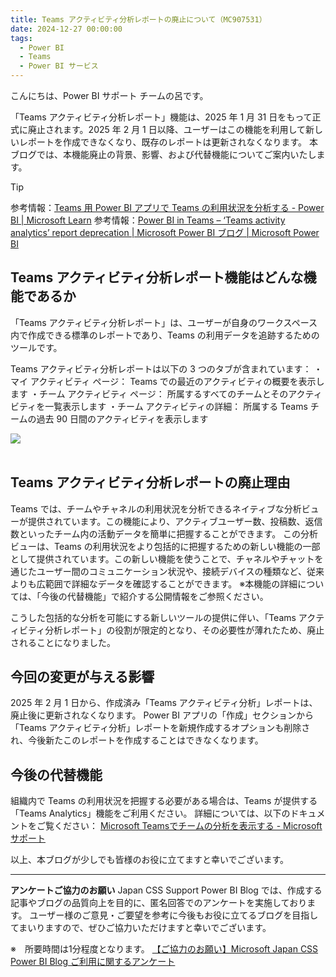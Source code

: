 ```yaml
---
title: Teams アクティビティ分析レポートの廃止について（MC907531）
date: 2024-12-27 00:00:00 
tags:
  - Power BI
  - Teams 
  - Power BI サービス
---
```


こんにちは、Power BI サポート チームの呂です。

「Teams アクティビティ分析レポート」機能は、2025 年 1 月 31 日をもって正式に廃止されます。2025 年 2 月 1 日以降、ユーザーはこの機能を利用して新しいレポートを作成できなくなり、既存のレポートは更新されなくなります。
本ブログでは、本機能廃止の背景、影響、および代替機能についてご案内いたします。

> [!TIP]
> 参考情報：[Teams 用 Power BI アプリで Teams の利用状況を分析する - Power BI | Microsoft Learn](https://learn.microsoft.com/ja-jp/power-bi/collaborate-share/service-teams-analytics)
> 参考情報：[Power BI in Teams – ‘Teams activity analytics’ report deprecation | Microsoft Power BI ブログ | Microsoft Power BI](https://powerbi.microsoft.com/ja-jp/blog/power-bi-in-teams-teams-activity-analytics-report-deprecation/)

## Teams アクティビティ分析レポート機能はどんな機能であるか

「Teams アクティビティ分析レポート」は、ユーザーが自身のワークスペース内で作成できる標準のレポートであり、Teams の利用データを追跡するためのツールです。

Teams アクティビティ分析レポートは以下の 3 つのタブが含まれています：
・マイ アクティビティ ページ： Teams での最近のアクティビティの概要を表示します
・チーム アクティビティ ページ： 所属するすべてのチームとそのアクティビティを一覧表示します
・チーム アクティビティの詳細： 所属する Teams チームの過去 90 日間のアクティビティを表示します

<div align="left">
<img src="1.png">
</div>
</br>

## Teams アクティビティ分析レポートの廃止理由
Teams では、チームやチャネルの利用状況を分析できるネイティブな分析ビューが提供されています。この機能により、アクティブユーザー数、投稿数、返信数といったチーム内の活動データを簡単に把握することができます。
この分析ビューは、Teams の利用状況をより包括的に把握するための新しい機能の一部として提供されています。この新しい機能を使うことで、チャネルやチャットを通じたユーザー間のコミュニケーション状況や、接続デバイスの種類など、従来よりも広範囲で詳細なデータを確認することができます。
※本機能の詳細については、「今後の代替機能」で紹介する公開情報をご参照ください。

こうした包括的な分析を可能にする新しいツールの提供に伴い、「Teams アクティビティ分析レポート」の役割が限定的となり、その必要性が薄れたため、廃止されることになりました。
</br>

## 今回の変更が与える影響
2025 年 2 月 1 日から、作成済み「Teams アクティビティ分析」レポートは、廃止後に更新されなくなります。
Power BI アプリの「作成」セクションから「Teams アクティビティ分析」レポートを新規作成するオプションも削除され、今後新たこのレポートを作成することはできなくなります。
</br>

## 今後の代替機能
組織内で Teams の利用状況を把握する必要がある場合は、Teams が提供する「Teams Analytics」機能をご利用ください。
詳細については、以下のドキュメントをご覧ください：
[Microsoft Teamsでチームの分析を表示する - Microsoft サポート](https://support.microsoft.com/ja-jp/office/microsoft-teams-%E3%81%A7%E3%83%81%E3%83%BC%E3%83%A0%E3%81%AE%E5%88%86%E6%9E%90%E3%82%92%E8%A1%A8%E7%A4%BA%E3%81%99%E3%82%8B-5b8ad4b1-af34-4217-aff4-cd11a820b56b)
</br>


以上、本ブログが少しでも皆様のお役に立てますと幸いでございます。

---

**アンケートご協力のお願い**
Japan CSS Support Power BI Blog では、作成する記事やブログの品質向上を目的に、匿名回答でのアンケートを実施しております。
ユーザー様のご意見・ご要望を参考に今後もお役に立てるブログを目指してまいりますので、ぜひご協力いただけますと幸いでございます。 

※　所要時間は1分程度となります。
[【ご協力のお願い】Microsoft Japan CSS Power BI Blog ご利用に関するアンケート](https://jpbap-sqlbi.github.io/blog/powerbi/pbi_blogsurvey2022/)